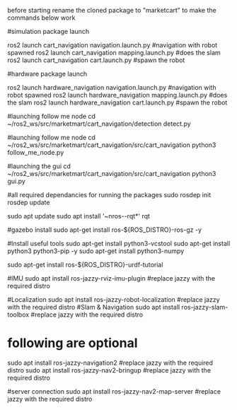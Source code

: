 before starting rename the cloned package to "marketcart" to make the commands below work

#simulation package launch 

ros2 launch cart_navigation navigation.launch.py #navigation with robot spawned
ros2 launch cart_navigation mapping.launch.py #does the slam
ros2 launch cart_navigation cart.launch.py #spawn the robot

#hardware package launch 

ros2 launch hardware_navigation navigation.launch.py #navigation with robot spawned
ros2 launch hardware_navigation mapping.launch.py #does the slam
ros2 launch hardware_navigation cart.launch.py #spawn the robot

#launching follow me node
cd ~/ros2_ws/src/marketmart/cart_navigation/detection
detect.py

#launching follow me node
cd ~/ros2_ws/src/marketmart/cart_navigation/src/cart_navigation
python3 follow_me_node.py

#launching the gui
cd ~/ros2_ws/src/marketmart/cart_navigation/src/cart_navigation
python3 gui.py


#all required dependancies for running the packages
sudo rosdep init
rosdep update

sudo apt update
sudo apt install '~nros-<distro>-rqt*'
rqt

#gazebo install
sudo apt-get install ros-${ROS_DISTRO}-ros-gz -y  

#Install useful tools
sudo apt-get install python3-vcstool
sudo apt-get install python3 python3-pip -y
sudo apt-get install python3-numpy

sudo apt-get install ros-${ROS_DISTRO}-urdf-tutorial

#IMU
sudo apt install ros-jazzy-rviz-imu-plugin  #replace jazzy with the required distro

#Localization
sudo apt install ros-jazzy-robot-localization  #replace jazzy with the required distro
#Slam & Navigation
sudo apt install ros-jazzy-slam-toolbox  #replace jazzy with the required distro
# following are optional
sudo apt install ros-jazzy-navigation2  #replace jazzy with the required distro
sudo apt install ros-jazzy-nav2-bringup #replace jazzy with the required distro

#server connection
sudo apt install ros-jazzy-nav2-map-server #replace jazzy with the required distro
